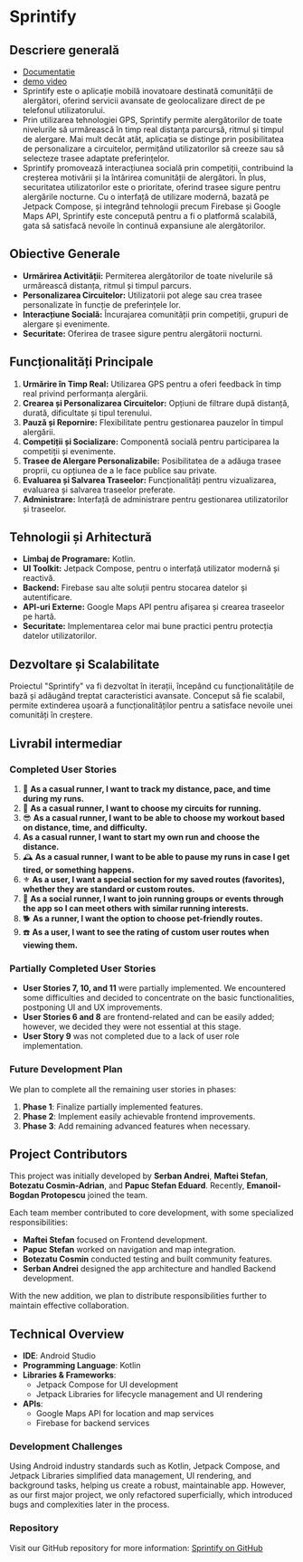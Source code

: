 # Sprintify

## Descriere generală 
- [Documentatie](https://docs.google.com/document/d/1q6KTpr0s6aStWbkO2FxidhJT9VBT0mx_ogxfuw1GFE8/edit?usp=sharing)
- [demo video](https://www.youtube.com/watch?v=h1O4onwRKA4)
- Sprintify este o aplicație mobilă inovatoare destinată comunității de alergători, oferind servicii avansate de geolocalizare direct de pe telefonul utilizatorului.
- Prin utilizarea tehnologiei GPS, Sprintify permite alergătorilor de toate nivelurile să urmărească în timp real distanța parcursă, ritmul și timpul de alergare. Mai mult decât atât, aplicația se distinge prin posibilitatea de personalizare a circuitelor, permițând utilizatorilor să creeze sau să selecteze trasee adaptate preferințelor. 
- Sprintify promovează interacțiunea socială prin competiții, contribuind la creșterea motivării și la întărirea comunității de alergători. În plus, securitatea utilizatorilor este o prioritate, oferind trasee sigure pentru alergările nocturne. Cu o interfață de utilizare modernă, bazată pe Jetpack Compose, și integrând tehnologii precum Firebase și Google Maps API, Sprintify este concepută pentru a fi o platformă scalabilă, gata să satisfacă nevoile în continuă expansiune ale alergătorilor.


## Obiective Generale

- **Urmărirea Activității:** Permiterea alergătorilor de toate nivelurile să urmărească distanța, ritmul și timpul parcurs.
- **Personalizarea Circuitelor:** Utilizatorii pot alege sau crea trasee personalizate în funcție de preferințele lor.
- **Interacțiune Socială:** Încurajarea comunității prin competiții, grupuri de alergare și evenimente.
- **Securitate:** Oferirea de trasee sigure pentru alergătorii nocturni.

## Funcționalități Principale

1. **Urmărire în Timp Real:** Utilizarea GPS pentru a oferi feedback în timp real privind performanța alergării.
2. **Crearea și Personalizarea Circuitelor:** Opțiuni de filtrare după distanță, durată, dificultate și tipul terenului.
3. **Pauză și Repornire:** Flexibilitate pentru gestionarea pauzelor în timpul alergării.
4. **Competiții și Socializare:** Componentă socială pentru participarea la competiții și evenimente.
5. **Trasee de Alergare Personalizabile:** Posibilitatea de a adăuga trasee proprii, cu opțiunea de a le face publice sau private.
6. **Evaluarea și Salvarea Traseelor:** Funcționalități pentru vizualizarea, evaluarea și salvarea traseelor preferate.
7. **Administrare:** Interfață de administrare pentru gestionarea utilizatorilor și traseelor.

## Tehnologii și Arhitectură

- **Limbaj de Programare:** Kotlin.
- **UI Toolkit:** Jetpack Compose, pentru o interfață utilizator modernă și reactivă.
- **Backend:** Firebase sau alte soluții pentru stocarea datelor și autentificare.
- **API-uri Externe:** Google Maps API pentru afișarea și crearea traseelor pe hartă.
- **Securitate:** Implementarea celor mai bune practici pentru protecția datelor utilizatorilor.

## Dezvoltare și Scalabilitate

Proiectul "Sprintify" va fi dezvoltat în iterații, începând cu funcționalitățile de bază și adăugând treptat caracteristici avansate. Conceput să fie scalabil, permite extinderea ușoară a funcționalităților pentru a satisface nevoile unei comunități în creștere.


## Livrabil intermediar

### Completed User Stories

1. 👑 **As a casual runner, I want to track my distance, pace, and time during my runs.**
2. 🐸 **As a casual runner, I want to choose my circuits for running.**
3. 😎 **As a casual runner, I want to be able to choose my workout based on distance, time, and difficulty.**
4. **As a casual runner, I want to start my own run and choose the distance.**
5. 🕰️ **As a casual runner, I want to be able to pause my runs in case I get tired, or something happens.**
6. ⚜️ **As a user, I want a special section for my saved routes (favorites), whether they are standard or custom routes.**
7. 👥 **As a social runner, I want to join running groups or events through the app so I can meet others with similar running interests.**
8. 🐕 **As a runner, I want the option to choose pet-friendly routes.**
9. ☎️ **As a user, I want to see the rating of custom user routes when viewing them.**

### Partially Completed User Stories

- **User Stories 7, 10, and 11** were partially implemented. We encountered some difficulties and decided to concentrate on the basic functionalities, postponing UI and UX improvements.
- **User Stories 6 and 8** are frontend-related and can be easily added; however, we decided they were not essential at this stage.
- **User Story 9** was not completed due to a lack of user role implementation.

### Future Development Plan

We plan to complete all the remaining user stories in phases:
1. **Phase 1**: Finalize partially implemented features.
2. **Phase 2**: Implement easily achievable frontend improvements.
3. **Phase 3**: Add remaining advanced features when necessary.

## Project Contributors

This project was initially developed by **Serban Andrei**, **Maftei Stefan**, **Botezatu Cosmin-Adrian**, and **Papuc Stefan Eduard**. Recently, **Emanoil-Bogdan Protopescu** joined the team.

Each team member contributed to core development, with some specialized responsibilities:
- **Maftei Stefan** focused on Frontend development.
- **Papuc Stefan** worked on navigation and map integration.
- **Botezatu Cosmin** conducted testing and built community features.
- **Serban Andrei** designed the app architecture and handled Backend development.

With the new addition, we plan to distribute responsibilities further to maintain effective collaboration.

## Technical Overview

- **IDE**: Android Studio
- **Programming Language**: Kotlin
- **Libraries & Frameworks**:
  - Jetpack Compose for UI development
  - Jetpack Libraries for lifecycle management and UI rendering
- **APIs**:
  - Google Maps API for location and map services
  - Firebase for backend services

### Development Challenges

Using Android industry standards such as Kotlin, Jetpack Compose, and Jetpack Libraries simplified data management, UI rendering, and background tasks, helping us create a robust, maintainable app. However, as our first major project, we only refactored superficially, which introduced bugs and complexities later in the process.

### Repository

Visit our GitHub repository for more information: [Sprintify on GitHub](https://github.com/SerbanA01/Sprintify)


